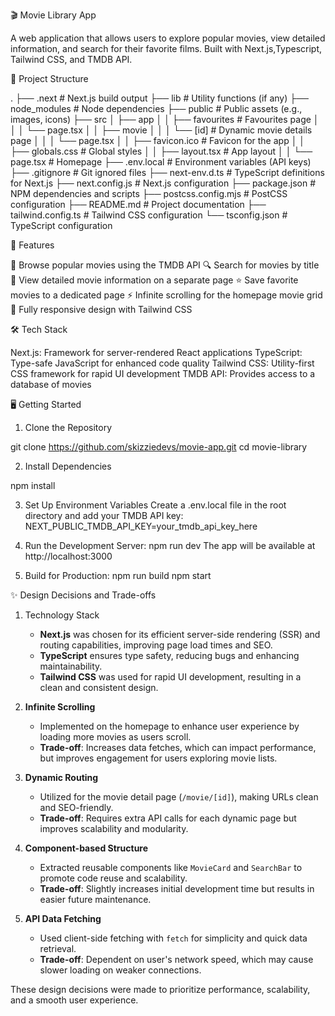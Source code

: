 🎬 Movie Library App

A web application that allows users to explore popular movies, view detailed information, and search for their favorite films. Built with Next.js,Typescript, Tailwind CSS, and TMDB API.

📂 Project Structure

.
├── .next                 # Next.js build output
├── lib                   # Utility functions (if any)
├── node_modules          # Node dependencies
├── public                # Public assets (e.g., images, icons)
├── src
│   ├── app
│   │   ├── favourites    # Favourites page
│   │   │   └── page.tsx
│   │   ├── movie
│   │   │   └── [id]      # Dynamic movie details page
│   │   │       └── page.tsx
│   │   ├── favicon.ico   # Favicon for the app
│   │   ├── globals.css   # Global styles
│   │   ├── layout.tsx    # App layout
│   │   └── page.tsx      # Homepage
├── .env.local            # Environment variables (API keys)
├── .gitignore            # Git ignored files
├── next-env.d.ts         # TypeScript definitions for Next.js
├── next.config.js        # Next.js configuration
├── package.json          # NPM dependencies and scripts
├── postcss.config.mjs    # PostCSS configuration
├── README.md             # Project documentation
├── tailwind.config.ts    # Tailwind CSS configuration
└── tsconfig.json         # TypeScript configuration



🚀 Features

🎥 Browse popular movies using the TMDB API
🔍 Search for movies by title
📜 View detailed movie information on a separate page
⭐ Save favorite movies to a dedicated page
⚡ Infinite scrolling for the homepage movie grid
📱 Fully responsive design with Tailwind CSS


🛠️ Tech Stack

Next.js: Framework for server-rendered React applications
TypeScript: Type-safe JavaScript for enhanced code quality
Tailwind CSS: Utility-first CSS framework for rapid UI development
TMDB API: Provides access to a database of movies

🖥️ Getting Started

1. Clone the Repository

git clone https://github.com/skizziedevs/movie-app.git
cd movie-library

2. Install Dependencies

npm install

3. Set Up Environment Variables
Create a .env.local file in the root directory and add your TMDB API key:
NEXT_PUBLIC_TMDB_API_KEY=your_tmdb_api_key_here

4. Run the Development Server: 
npm run dev
The app will be available at http://localhost:3000

5. Build for Production:
npm run build
npm start

✨ Design Decisions and Trade-offs

1. Technology Stack
   - **Next.js** was chosen for its efficient server-side rendering (SSR) and routing capabilities, improving page load times and SEO.
   - **TypeScript** ensures type safety, reducing bugs and enhancing maintainability.
   - **Tailwind CSS** was used for rapid UI development, resulting in a clean and consistent design.

2. **Infinite Scrolling**
   - Implemented on the homepage to enhance user experience by loading more movies as users scroll.
   - **Trade-off**: Increases data fetches, which can impact performance, but improves engagement for users exploring movie lists.

3. **Dynamic Routing**
   - Utilized for the movie detail page (`/movie/[id]`), making URLs clean and SEO-friendly.
   - **Trade-off**: Requires extra API calls for each dynamic page but improves scalability and modularity.

4. **Component-based Structure**
   - Extracted reusable components like `MovieCard` and `SearchBar` to promote code reuse and scalability.
   - **Trade-off**: Slightly increases initial development time but results in easier future maintenance.

5. **API Data Fetching**
   - Used client-side fetching with `fetch` for simplicity and quick data retrieval.
   - **Trade-off**: Dependent on user's network speed, which may cause slower loading on weaker connections.

These design decisions were made to prioritize performance, scalability, and a smooth user experience.
